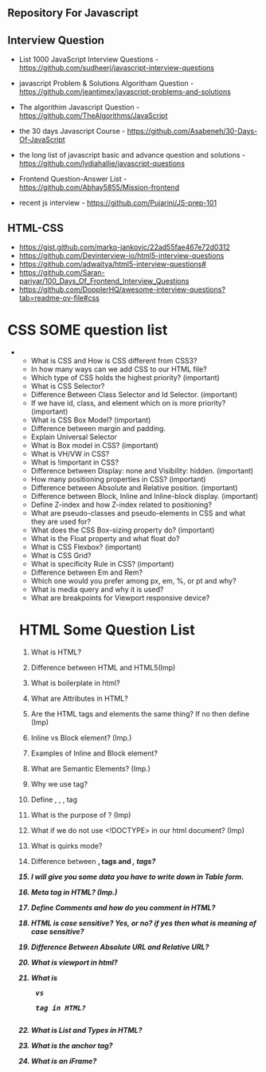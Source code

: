  ## Repository For Javascript

 ## Interview Question

* List  1000 JavaScript Interview Questions - https://github.com/sudheerj/javascript-interview-questions

* javascript Problem & Solutions Algoritham Question - https://github.com/jeantimex/javascript-problems-and-solutions

* The algorithim Javascript Question - https://github.com/TheAlgorithms/JavaScript

* the 30 days Javascript Course - https://github.com/Asabeneh/30-Days-Of-JavaScript

* the long list of javascript basic and advance question and solutions - https://github.com/lydiahallie/javascript-questions

* Frontend Question-Answer List - https://github.com/Abhay5855/Mission-frontend

* recent js interview - https://github.com/Pujarini/JS-prep-101

## HTML-CSS

- https://gist.github.com/marko-jankovic/22ad55fae467e72d0312
- https://github.com/Devinterview-io/html5-interview-questions
- https://github.com/adwaitya/html5-interview-questions#
- https://github.com/Saran-pariyar/100_Days_Of_Frontend_Interview_Questions
- https://github.com/DopplerHQ/awesome-interview-questions?tab=readme-ov-file#css

# CSS SOME question list
- 
    - What is CSS and How is CSS different from CSS3?
    - In how many ways can we add CSS to our HTML file?
    - Which type of CSS holds the highest priority? (important)
    - What is CSS Selector?
    - Difference Between Class Selector and Id Selector. (important)
    - If we have id, class, and element which on is more priority? (important)
    - What is CSS Box Model? (important)
    - Difference between margin and padding.
    - Explain Universal Selector
    - What is Box model in CSS? (important)
    - What is VH/VW in CSS?
    - What is !important in CSS?
    - Difference between Display: none and Visibility: hidden. (important)
    - How many positioning properties in CSS? (important)
    - Difference between Absolute and Relative position. (important)
    - Difference between Block, Inline and Inline-block display. (important)
    - Define Z-index and how Z-index related to positioning?
    - What are pseudo-classes and pseudo-elements in CSS and what they are used for?
    - What does the CSS Box-sizing property do? (important)
    - What is the Float property and what float do?
    - What is CSS Flexbox? (important)
    - What is CSS Grid?
    - What is specificity Rule in CSS? (important)
    - Difference between Em and Rem?
    - Which one would you prefer among px, em, %, or pt and why?
    - What is media query and why it is used?
    - What are breakpoints for Viewport responsive device?
 
  # HTML Some Question List
    
    1. What is HTML?
    
    2. Difference between HTML and HTML5(Imp)
    
    3. What is boilerplate in html?
    
    4. What are Attributes in HTML?
    
    5. Are the HTML tags and elements the same thing? If no then define (Imp)
    
    6. Inline vs Block element? (Imp.)
    
    7. Examples of Inline and Block element?
    
    8. What are Semantic Elements? (Imp.)
    
    9. Why we use <label> tag?
    
    10. Define <DOCTYPE html>, <html>, <head>, <body> tag
    
    11. What is the purpose of <!Doctype html>? (Imp)
    
    12. What if we do not use <!DOCTYPE> in our html document? (Imp)
    
    13. What is quirks mode?
    
    14. Difference between <strong>, <b> tags and <em>, <i> tags?
    
    15. I will give you some data you have to write down in Table form.
    
    16. Meta tag in HTML? (Imp.)
    
    17. Define Comments and how do you comment in HTML?
    
    18. HTML is case sensitive? Yes, or no? if yes then what is meaning of case sensitive?
    
    19. Difference Between Absolute URL and Relative URL?
    
    20. What is viewport in html?
    
    21. What is <pre> vs <p> tag in HTML?
    
    22. What is List and Types in HTML?
    
    23. What is the anchor tag?
    
    24. What is an iFrame?


